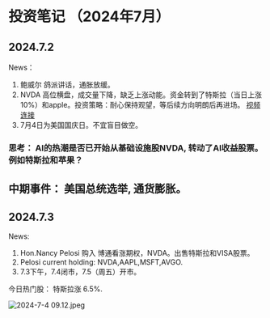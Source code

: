 # 投资笔记 （2024年7月）

## 2024.7.2
News：
1. 鲍威尔 鸽派讲话，通胀放缓。
2. NVDA 高位横盘，成交量下降，缺乏上涨动能。资金转到了特斯拉（当日上涨10%）和apple。投资策略：耐心保持观望，等后续方向明朗后再进场。
  [视频连接](https://youtu.be/NT6W0DiawVg?si=48gKhREAedOhk6QJ)
3. 7月4日为美国国庆日。不宜盲目做空。

### 思考： AI的热潮是否已开始从基础设施股NVDA, 转动了AI收益股票。例如特斯拉和苹果？ 
## 中期事件： 美国总统选举, 通货膨胀。

## 2024.7.3
News:
1. Hon.Nancy Pelosi 购入 博通看涨期权，NVDA。出售特斯拉和VISA股票。
2.  Pelosi current holding: NVDA,AAPL,MSFT,AVGO.
3.  7.3下午，7.4闭市，7.5（周五）开市。

   
今日热门股： 特斯拉涨 6.5%.

![2024-7-4 09.12.jpeg](https://s2.loli.net/2024/07/04/uOwcTJF3B4YQhD9.jpg)




